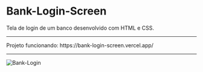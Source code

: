 # Bank-Login-Screen
Tela de login de um banco desenvolvido com HTML e CSS.
<hr>
Projeto funcionando: https://bank-login-screen.vercel.app/
<hr>

![Bank-Login](https://user-images.githubusercontent.com/102002978/194069839-3cc4d66f-bad7-4dff-b174-549b003e857e.PNG)
